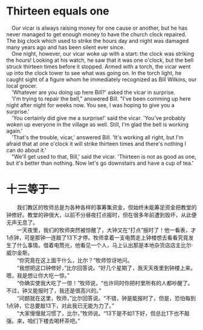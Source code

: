 # Thirteen equals one
&emsp;Our vicar is always raising money for one cause or another, but he has never managed to get enough money to have the church clock repaired. The big clock which used to strike the hours day and night was damaged many years ago and has been silent ever since.  
&emsp;One night, however, our vicar woke up with a start: the clock was striking the hours! Looking at his watch, he saw that it was one o'clock, but the bell struck thirteen times before it stopped. Armed with a torch, the vicar went up into the clock tower to see what was going on. In the torch light, he caught sight of a figure whom he immediately recognized as Bill Wilkins, our local grocer.  
&emsp;'Whatever are you doing up here Bill?' asked the vicar in surprise.  
&emsp;'I'm trying to repair the bell," answered Bill. "I've been comming up here night after night for weeks now. You see, I was hoping to give you a surprise.'  
&emsp;'You certainly did give me a surprise!' said the vicar. 'You've probably woken up everyone in the village as well. Still, I'm glad the bell is working again.'  
&emsp;'That's the trouble, vicar,' answered Bill. 'It's working all right, but I'm afraid that at one o'clock it will strike thirteen times and there's nothing I can do about it.'  
&emsp;"We'll get used to that, Bill,' said the vicar. 'Thirteen is not as good as one, but it's better than nothing. Now let's go downstairs and have a cup of tea.'
# 十三等于一
&emsp;&emsp;我们教区的牧师总是为各种各样的事筹集资金，但始终未能筹足资金把教堂的钟修好。教堂的钟很大，以前不分昼夜打点报时，但在很多年前遭到毁坏，从此便无声无息了。  
&emsp;&emsp;一天夜里，我们的牧师突然被惊醒了，大钟又在“打点”报时了！他一看表，才1点钟，可是那钟一连敲了13下才停。牧师拿着一支电筒走上钟楼想去看看究竟发生了什么事情。借着电筒光，他看见一个人，马上认出那是本地杂货店店主比尔·威尔金斯。  
&emsp;&emsp;“你究竟在这上面干什么，比尔？”牧师惊讶地问。  
&emsp;&emsp;“我想把这口钟修好，”比尔回答说。“好几个星期了，我天天夜里到钟楼上来。嗯，我是想让你大吃一惊。”  
&emsp;&emsp;“你确实使我大吃了一惊！”牧师说，“也许同时你把村里所有的人都吵醒了。不过，钟又能报时了，我还是很高兴的。”  
&emsp;&emsp;“问题就在这里，牧师，”比尔回答说。“不错，钟是能报时了，但是，恐怕每到1点钟，它总要敲13下，对此我已无能为力了。”  
&emsp;&emsp;“大家慢慢就习惯了，比尔，”牧师说。“13下是不如1下好，但总比1下也不敲强。来，咱们下楼去喝杯茶吧。”